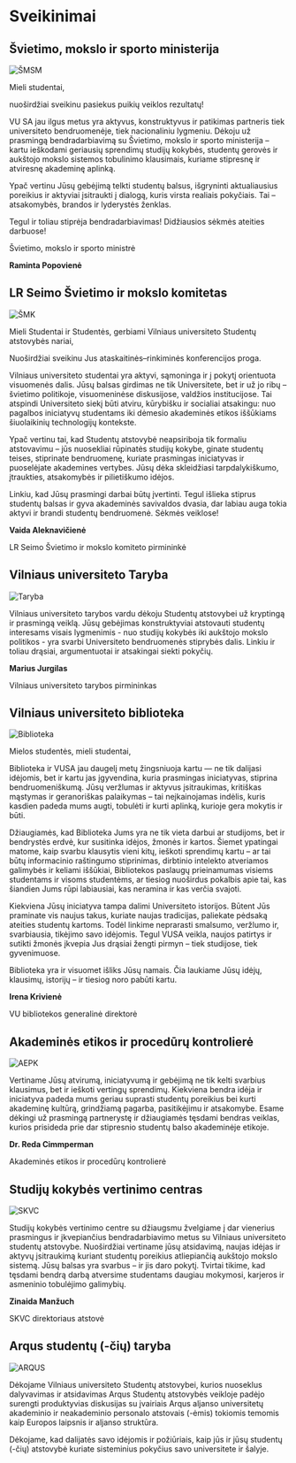 # Sveikinimai

<script setup lang="ts">
import PhotoGrid from '../components/PhotoGrid.vue'
import { lt } from './data/congrats'

const sveikintojai = lt.map((item) => {
  return {
    title: item.position,
    href: item.anchor,
    link: item.img,
  }
})

</script>

<PhotoGrid :photos="sveikintojai" />

## Švietimo, mokslo ir sporto ministerija

![ŠMSM](./public/img/congrats/smsm.png)

<!-- SECTION:smsm:START -->

Mieli studentai,

nuoširdžiai sveikinu pasiekus puikių veiklos rezultatų!

VU SA jau ilgus metus yra aktyvus, konstruktyvus ir patikimas partneris tiek universiteto bendruomenėje, tiek nacionaliniu lygmeniu. Dėkoju už prasmingą bendradarbiavimą su Švietimo, mokslo ir sporto ministerija – kartu ieškodami geriausių sprendimų studijų kokybės, studentų gerovės ir aukštojo mokslo sistemos tobulinimo klausimais, kuriame stipresnę ir atviresnę akademinę aplinką.

Ypač vertinu Jūsų gebėjimą telkti studentų balsus, išgryninti aktualiausius poreikius ir aktyviai įsitraukti į dialogą, kuris virsta realiais pokyčiais. Tai – atsakomybės, brandos ir lyderystės ženklas.

Tegul ir toliau stiprėja bendradarbiavimas! Didžiausios sėkmės ateities darbuose!

Švietimo, mokslo ir sporto ministrė

**Raminta Popovienė**

<!-- SECTION:smsm:END -->

## LR Seimo Švietimo ir mokslo komitetas

![ŠMK](./public/img/congrats/smk.jpeg)

<!-- SECTION:smk:START -->

Mieli Studentai ir Studentės, gerbiami Vilniaus universiteto Studentų atstovybės nariai,

Nuoširdžiai sveikinu Jus ataskaitinės–rinkiminės konferencijos proga.

Vilniaus universiteto studentai yra aktyvi, sąmoninga ir į pokytį orientuota visuomenės dalis. Jūsų balsas girdimas ne tik Universitete, bet ir už jo ribų – švietimo politikoje, visuomeninėse diskusijose, valdžios institucijose. Tai atspindi Universiteto siekį būti atviru, kūrybišku ir socialiai atsakingu: nuo pagalbos iniciatyvų studentams iki dėmesio akademinės etikos iššūkiams šiuolaikinių technologijų kontekste.

Ypač vertinu tai, kad Studentų atstovybė neapsiriboja tik formaliu atstovavimu – jūs nuosekliai rūpinatės studijų kokybe, ginate studentų teises, stiprinate bendruomenę, kuriate prasmingas iniciatyvas ir puoselėjate akademines vertybes. Jūsų dėka skleidžiasi tarpdalykiškumo, įtraukties, atsakomybės ir pilietiškumo idėjos.

Linkiu, kad Jūsų prasmingi darbai būtų įvertinti. Tegul išlieka stiprus studentų balsas ir gyva akademinės savivaldos dvasia, dar labiau auga tokia aktyvi ir brandi studentų bendruomenė. Sėkmės veiklose!

**Vaida Aleknavičienė**

LR Seimo Švietimo ir mokslo komiteto pirmininkė
<!-- SECTION:smk:END -->

## Vilniaus universiteto Taryba

![Taryba](./public/img/congrats/jurgilas-taryba.jpg)
<!-- SECTION:taryba:START -->

Vilniaus universiteto tarybos vardu dėkoju Studentų atstovybei už kryptingą ir prasmingą veiklą. Jūsų gebėjimas konstruktyviai atstovauti studentų interesams visais lygmenimis - nuo studijų kokybės iki aukštojo mokslo politikos - yra svarbi Universiteto bendruomenės stiprybės dalis. Linkiu ir toliau drąsiai, argumentuotai ir atsakingai siekti pokyčių.

**Marius Jurgilas**

Vilniaus universiteto tarybos pirmininkas
<!-- SECTION:taryba:END -->

## Vilniaus universiteto biblioteka

![Biblioteka](./public/img/congrats/biblioteka-kriv.jpg)
<!-- SECTION:biblioteka:START -->

Mielos studentės, mieli studentai,

Biblioteka ir VUSA jau daugelį metų žingsniuoja kartu — ne tik dalijasi idėjomis, bet ir kartu jas įgyvendina, kuria prasmingas iniciatyvas, stiprina bendruomeniškumą. Jūsų veržlumas ir aktyvus įsitraukimas, kritiškas mąstymas ir geranoriškas palaikymas – tai neįkainojamas indėlis, kuris kasdien padeda mums augti, tobulėti ir kurti aplinką, kurioje gera mokytis ir būti.

Džiaugiamės, kad Biblioteka Jums yra ne tik vieta darbui ar studijoms, bet ir bendrystės erdvė, kur susitinka idėjos, žmonės ir kartos. Šiemet ypatingai matome, kaip svarbu klausytis vieni kitų, ieškoti sprendimų kartu – ar tai būtų informacinio raštingumo stiprinimas, dirbtinio intelekto atveriamos galimybės ir keliami iššūkiai, Bibliotekos paslaugų prieinamumas visiems studentams ir visoms studentėms, ar tiesiog nuoširdus pokalbis apie tai, kas šiandien Jums rūpi labiausiai, kas neramina ir kas verčia svajoti.

Kiekviena Jūsų iniciatyva tampa dalimi Universiteto istorijos. Būtent Jūs praminate vis naujus takus, kuriate naujas tradicijas, paliekate pėdsaką ateities studentų kartoms. Todėl linkime neprarasti smalsumo, veržlumo ir, svarbiausia, tikėjimo savo idėjomis. Tegul VUSA veikla, naujos patirtys ir sutikti žmonės įkvepia Jus drąsiai žengti pirmyn – tiek studijose, tiek gyvenimuose.

Biblioteka yra ir visuomet išliks Jūsų namais. Čia laukiame Jūsų idėjų, klausimų, istorijų – ir tiesiog noro pabūti kartu.

**Irena Krivienė**

VU bibliotekos generalinė direktorė
<!-- SECTION:biblioteka:END -->

## Akademinės etikos ir procedūrų kontrolierė

![AEPK](./public/img/congrats/aekpk.jpg)
<!-- SECTION:aekpk:START -->

Vertiname Jūsų atvirumą, iniciatyvumą ir gebėjimą ne tik kelti svarbius klausimus, bet ir ieškoti vertingų sprendimų. Kiekviena bendra idėja ir iniciatyva padeda mums geriau suprasti studentų poreikius bei kurti akademinę kultūrą, grindžiamą pagarba, pasitikėjimu ir atsakomybe. Esame dėkingi už prasmingą partnerystę ir džiaugiamės tęsdami bendras veiklas, kurios prisideda prie dar stipresnio studentų balso akademinėje etikoje.

**Dr. Reda Cimmperman**

Akademinės etikos ir procedūrų kontrolierė
<!-- SECTION:aekpk:END -->

## Studijų kokybės vertinimo centras

![SKVC](./public/img/congrats/skvc.jpg)
<!-- SECTION:skvc:START -->

Studijų kokybės vertinimo centre su džiaugsmu žvelgiame į dar vienerius prasmingus ir įkvepiančius bendradarbiavimo metus su Vilniaus universiteto studentų atstovybe. Nuoširdžiai vertiname jūsų atsidavimą, naujas idėjas ir aktyvų įsitraukimą kuriant studentų poreikius atliepiančią aukštojo mokslo sistemą. Jūsų balsas yra svarbus – ir jis daro pokytį. Tvirtai tikime, kad tęsdami bendrą darbą atversime studentams daugiau mokymosi, karjeros ir asmeninio tobulėjimo galimybių.

**Zinaida Manžuch** 

SKVC direktoriaus atstovė
<!-- SECTION:skvc:END -->

## Arqus studentų (-čių) taryba

![ARQUS](./public/img/congrats/tarpt.png)

Dėkojame Vilniaus universiteto Studentų atstovybei, kurios nuoseklus dalyvavimas ir atsidavimas Arqus Studentų atstovybės veikloje padėjo surengti produktyvias diskusijas su įvairiais Arqus aljanso universitetų akademinio ir neakademinio personalo atstovais (-ėmis) tokiomis temomis kaip Europos laipsnis ir aljanso struktūra.  

Dėkojame, kad dalijatės savo idėjomis ir požiūriais, kaip jūs ir jūsų studentų (-čių) atstovybė kuriate sisteminius pokyčius savo universitete ir šalyje. 

